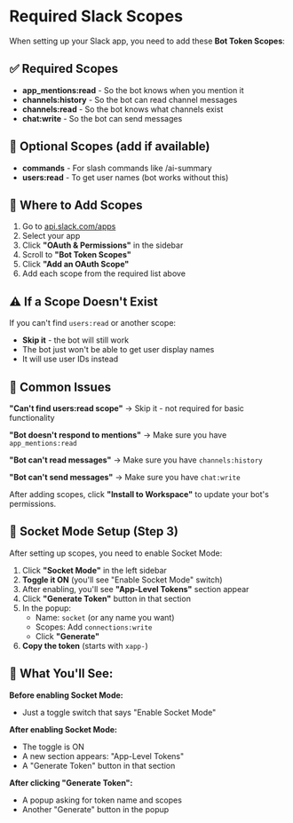 # Required Slack Scopes

When setting up your Slack app, you need to add these **Bot Token Scopes**:

## ✅ Required Scopes
- **app_mentions:read** - So the bot knows when you mention it
- **channels:history** - So the bot can read channel messages
- **channels:read** - So the bot knows what channels exist
- **chat:write** - So the bot can send messages

## 🔧 Optional Scopes (add if available)
- **commands** - For slash commands like /ai-summary
- **users:read** - To get user names (bot works without this)

## 📍 Where to Add Scopes

1. Go to [api.slack.com/apps](https://api.slack.com/apps)
2. Select your app
3. Click **"OAuth & Permissions"** in the sidebar
4. Scroll to **"Bot Token Scopes"** 
5. Click **"Add an OAuth Scope"**
6. Add each scope from the required list above

## ⚠️ If a Scope Doesn't Exist

If you can't find `users:read` or another scope:
- **Skip it** - the bot will still work
- The bot just won't be able to get user display names
- It will use user IDs instead

## 🚨 Common Issues

**"Can't find users:read scope"**
→ Skip it - not required for basic functionality

**"Bot doesn't respond to mentions"**
→ Make sure you have `app_mentions:read`

**"Bot can't read messages"**
→ Make sure you have `channels:history`

**"Bot can't send messages"**
→ Make sure you have `chat:write`

After adding scopes, click **"Install to Workspace"** to update your bot's permissions.

## 🔌 Socket Mode Setup (Step 3)

After setting up scopes, you need to enable Socket Mode:

1. Click **"Socket Mode"** in the left sidebar
2. **Toggle it ON** (you'll see "Enable Socket Mode" switch)
3. After enabling, you'll see **"App-Level Tokens"** section appear
4. Click **"Generate Token"** button in that section
5. In the popup:
   - Name: `socket` (or any name you want)
   - Scopes: Add `connections:write`
   - Click **"Generate"**
6. **Copy the token** (starts with `xapp-`)

## 📸 What You'll See:

**Before enabling Socket Mode:**
- Just a toggle switch that says "Enable Socket Mode"

**After enabling Socket Mode:**
- The toggle is ON
- A new section appears: "App-Level Tokens"
- A "Generate Token" button in that section

**After clicking "Generate Token":**
- A popup asking for token name and scopes
- Another "Generate" button in the popup